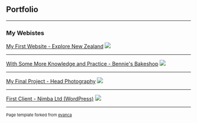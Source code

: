 ## Portfolio

---

### My Webistes 

[My First Website - Explore New Zealand](/sample_page)
<img src="images/dummy_thumbnail.jpg?raw=true"/>

---
[With Some More Knowledge and Practice - Bennie's Bakeshop](/pdf/sample_presentation.pdf)
<img src="images/dummy_thumbnail.jpg?raw=true"/>

---
[My Final Project - Head Photography](http://example.com/)
<img src="images/dummy_thumbnail.jpg?raw=true"/>

---
[First Client - Nimba Ltd (WordPress)](http://example.com/)
<img src="images/dummy_thumbnail.jpg?raw=true"/>




---
<p style="font-size:11px">Page template forked from <a href="https://github.com/evanca/quick-portfolio">evanca</a></p>
<!-- Remove above link if you don't want to attibute -->
